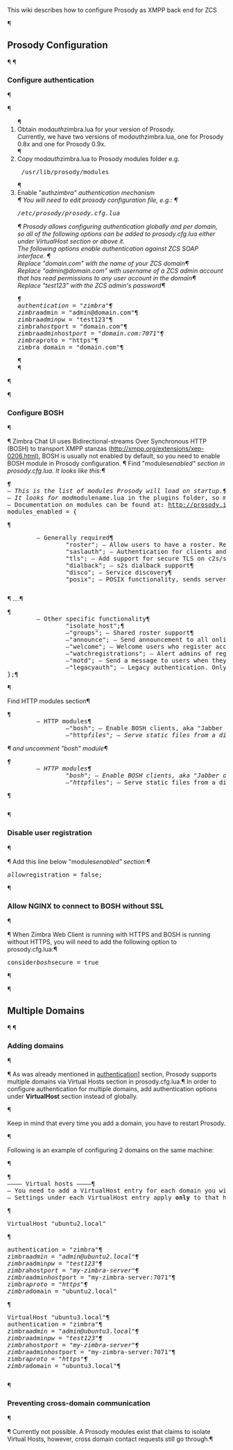<p>This wiki describes how to configure Prosody as XMPP back end for ZCS</p>¶
<h2> Prosody Configuration </h2>¶
¶
<h3> Configure authentication </h3>¶
<p>¶
<ol>¶
<li>Obtain mod<em>auth</em>zimbra.lua for your version of Prosody. <br/>Currently, we have two versions of mod<em>auth</em>zimbra.lua, one for Prosody 0.8x and one for Prosody 0.9x. </li>¶
<li>Copy mod<em>auth</em>zimbra.lua to Prosody modules folder e.g. <pre> /usr/lib/prosody/modules </pre></li>¶
<li>Enable "auth<em>zimbra" authentication mechanism<br/>¶
You will need to edit prosody configuration file, e.g.: ¶
<pre>/etc/prosody/prosody.cfg.lua</pre>¶
Prosody allows configuring authentication globally and per domain, so all of the following options can be added to prosody.cfg.lua either under VirtualHost section or above it. <br/>The following options enable authentication against ZCS SOAP interface. ¶
<br/>Replace "domain.com" with the name of your ZCS domain¶
<br/>Replace "admin@domain.com" with username of a ZCS admin account that has read permissions to any user account in the domain¶
<br/>Replace "test123" with the ZCS admin's password¶
<pre>¶
authentication = "zimbra"¶
zimbra</em>admin = "admin@domain.com"¶
zimbra<em>admin</em>pw = "test123"¶
zimbra<em>host</em>port = "domain.com"¶
zimbra<em>admin</em>host<em>port = "domain.com:7071"¶
zimbra</em>proto = "https"¶
zimbra_domain = "domain.com"¶
</pre>¶
</li>¶
</ol>¶
</p>¶
<h3> Configure BOSH </h3>¶
<p>¶
Zimbra Chat UI uses Bidirectional-streams Over Synchronous HTTP (BOSH) to transport XMPP stanzas (<a href="http://xmpp.org/extensions/xep-0206.html).">http://xmpp.org/extensions/xep-0206.html).</a> BOSH is usually not enabled by default, so you need to enable BOSH module in Prosody configuration. ¶
Find "modules<em>enabled" section in prosody.cfg.lua. It looks like this:¶
<pre>¶
&#8211; This is the list of modules Prosody will load on startup.¶
&#8211; It looks for mod</em>modulename.lua in the plugins folder, so make sure that exists too.¶
&#8211; Documentation on modules can be found at: <a href="http://prosody.im/doc/modules">http://prosody.im/doc/modules</a>¶
modules_enabled = {</p>¶
<p>        &#8211; Generally required¶
                "roster"; &#8211; Allow users to have a roster. Recommended ;)¶
                "saslauth"; &#8211; Authentication for clients and servers. Recommended if you want to log in.¶
                "tls"; &#8211; Add support for secure TLS on c2s/s2s connections¶
                "dialback"; &#8211; s2s dialback support¶
                "disco"; &#8211; Service discovery¶
                "posix"; &#8211; POSIX functionality, sends server to background, enables syslog, etc.¶
</pre>¶
&#8230;.¶
<pre>¶
        &#8211; Other specific functionality¶
                "isolate_host";¶
                &#8211;"groups"; &#8211; Shared roster support¶
                &#8211;"announce"; &#8211; Send announcement to all online users¶
                &#8211;"welcome"; &#8211; Welcome users who register accounts¶
                &#8211;"watchregistrations"; &#8211; Alert admins of registrations¶
                &#8211;"motd"; &#8211; Send a message to users when they log in¶
                &#8211;"legacyauth"; &#8211; Legacy authentication. Only used by some old clients and bots.¶
};¶
</pre></p>¶
<p>Find HTTP modules section¶
<pre>¶
        &#8211; HTTP modules¶
                &#8211;"bosh"; &#8211; Enable BOSH clients, aka "Jabber over HTTP"¶
                &#8211;"http<em>files"; &#8211; Serve static files from a directory over HTTP¶
</pre>¶
and uncomment "bosh" module¶
<pre>¶
        &#8211; HTTP modules¶
                "bosh"; &#8211; Enable BOSH clients, aka "Jabber over HTTP"¶
                &#8211;"http</em>files"; &#8211; Serve static files from a directory over HTTP</p>¶
<p></pre></p>¶
<h3> Disable user registration </h3>¶
<p>¶
Add this line below "modules<em>enabled" section:¶
<pre>allow</em>registration = false;</pre></p>¶
<h3> Allow NGINX to connect to BOSH without SSL </h3>¶
<p>¶
When Zimbra Web Client is running with HTTPS and BOSH is running without HTTPS, you will need to add the following option to prosody.cfg.lua:¶
<pre>consider<em>bosh</em>secure = true</pre>¶
</p>¶
<h2> Multiple Domains </h2>¶
¶
<h3> Adding domains </h3>¶
<p>¶
As was already mentioned in <a href="[Configure">authentication</a>] section, Prosody supports multiple domains via Virtual Hosts section in prosody.cfg.lua.¶
In order to configure authentication for multiple domains, add authentication options under <b>VirtualHost</b> section instead of globally. </p>¶
<p>Keep in mind that every time you add a domain, you have to restart Prosody.</p>¶
<p>Following is an example of configuring 2 domains on the same machine:</p>¶
<p><pre>¶
&#8212;&#8212;&#8212;&#8211; Virtual hosts &#8212;&#8212;&#8212;&#8211;¶
&#8211; You need to add a VirtualHost entry for each domain you wish Prosody to serve.¶
&#8211; Settings under each VirtualHost entry apply <strong>only</strong> to that host.</p>¶
<p>VirtualHost "ubuntu2.local"</p>¶
<p>authentication = "zimbra"¶
zimbra<em>admin = "admin@ubuntu2.local"¶
zimbra</em>admin<em>pw = "test123"¶
zimbra</em>host<em>port = "my-zimbra-server"¶
zimbra</em>admin<em>host</em>port = "my-zimbra-server:7071"¶
zimbra<em>proto = "https"¶
zimbra</em>domain = "ubuntu2.local"</p>¶
<p>VirtualHost "ubuntu3.local"¶
authentication = "zimbra"¶
zimbra<em>admin = "admin@ubuntu3.local"¶
zimbra</em>admin<em>pw = "test123"¶
zimbra</em>host<em>port = "my-zimbra-server"¶
zimbra</em>admin<em>host</em>port = "my-zimbra-server:7071"¶
zimbra<em>proto = "https"¶
zimbra</em>domain = "ubuntu3.local"¶
</pre></p>¶
<h3> Preventing cross-domain communication </h3>¶
<p>¶
Currently not possible. A Prosody modules exist that claims to isolate Virtual Hosts, however, cross domain contact requests still go through.¶
</p>
